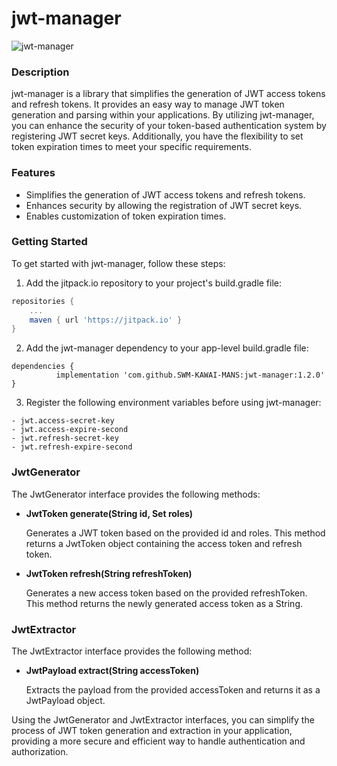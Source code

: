 # jwt-manager

![jwt-manager](https://socialify.git.ci/SWM-KAWAI-MANS/jwt-manager/image?description=1&descriptionEditable=&font=Raleway&language=1&name=1&owner=1&pattern=Floating%20Cogs&stargazers=1&theme=Light)

### Description
jwt-manager is a library that simplifies the generation of JWT access tokens and refresh tokens. It provides an easy way to manage JWT token generation and parsing within your applications. By utilizing jwt-manager, you can enhance the security of your token-based authentication system by registering JWT secret keys. Additionally, you have the flexibility to set token expiration times to meet your specific requirements.

### Features
- Simplifies the generation of JWT access tokens and refresh tokens.
- Enhances security by allowing the registration of JWT secret keys.
- Enables customization of token expiration times.

### Getting Started
To get started with jwt-manager, follow these steps:

1. Add the jitpack.io repository to your project's build.gradle file:
```gradle
repositories {
    ...
    maven { url 'https://jitpack.io' }
}
```

2. Add the jwt-manager dependency to your app-level build.gradle file:
```
dependencies {
	      implementation 'com.github.SWM-KAWAI-MANS:jwt-manager:1.2.0'
}
```

3. Register the following environment variables before using jwt-manager:

```
- jwt.access-secret-key
- jwt.access-expire-second
- jwt.refresh-secret-key
- jwt.refresh-expire-second
```

### JwtGenerator
The JwtGenerator interface provides the following methods:

- **JwtToken generate(String id, Set<String> roles)**

  Generates a JWT token based on the provided id and roles. This method returns a JwtToken object containing the access token and refresh token.

- **JwtToken refresh(String refreshToken)**

  Generates a new access token based on the provided refreshToken. This method returns the newly generated access token as a String.

### JwtExtractor
The JwtExtractor interface provides the following method:

- **JwtPayload extract(String accessToken)**
  
  Extracts the payload from the provided accessToken and returns it as a JwtPayload object.

Using the JwtGenerator and JwtExtractor interfaces, you can simplify the process of JWT token generation and extraction in your application, providing a more secure and efficient way to handle authentication and authorization.
